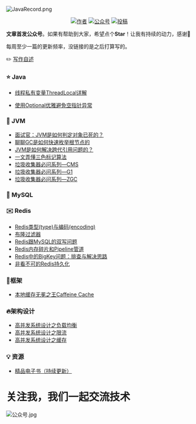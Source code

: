 ![JavaRecord.png](https://mmbiz.qpic.cn/mmbiz_png/jC8rtGdWScPibyOvOuNiasKa7qicaZgo5DIJLydxQPEToPkgDoxQgm3WY0SuW5KUzRD7H6PAvyAxibTAoib226SEeLA/0?wx_fmt=png)
<p align="center">
  <a href="#"><img src="https://img.shields.io/badge/Author-BookSea-orange.svg" alt="作者"></a>
  <a href="#公众号"><img src="https://img.shields.io/badge/%E5%85%AC%E4%BC%97%E5%8F%B7-Java随想录-lightgrey.svg" alt="公众号"></a>
  <a href="https://blog.csdn.net/bookssea"><img src="https://img.shields.io/badge/csdn-CSDN-red.svg" alt="投稿"></a>
</p>


**文章首发公众号**。如果有帮助到大家，希望点个**Star**！让我有持续的动力，感谢🤝</br>

每周至少一篇的更新频率，没链接的是之后打算写的。

:pencil2:  [写作自述](/docs/md/写作自述.md)

###  :star: Java  ###

- [线程私有变量ThreadLocal详解](https://mp.weixin.qq.com/s?__biz=Mzg4Nzc3NjkzOA==&mid=2247484144&idx=1&sn=11723df64dfa87fc99dedf86e205e7b9&chksm=cf847135f8f3f8231a2d3502542a9d38b8140a9a4eb4ede9101a26ced5fc917e94838825d713#rd)

- [使用Optional优雅避免空指针异常](https://mp.weixin.qq.com/s?__biz=Mzg4Nzc3NjkzOA==&mid=2247484348&idx=1&sn=55194e8ef568b4bbe5371db0f87535cb&chksm=cf847079f8f3f96f01617968d59616b87dfc945c1cdf0892b242c036a0949814ae7607c508e5#rd)


###  :page_facing_up: JVM  ###

- [面试官：JVM是如何判定对象已死的？](https://mp.weixin.qq.com/s?__biz=Mzg4Nzc3NjkzOA==&mid=2247484050&idx=1&sn=c602bc071890ad70f56acc74618f42a6&chksm=cf847157f8f3f8410131e3d3f4586a115fec46cbd5a9419aa81efd76b1fb72c57d1d3557e808#rd)
- [聊聊GC是如何快速枚举根节点的](https://mp.weixin.qq.com/s?__biz=Mzg4Nzc3NjkzOA==&mid=2247484059&idx=1&sn=b0f615445c6549d08030baf87cbccf96&chksm=cf84715ef8f3f848a958f83c32900fae374f296699299395d01ce3519fd7430ea45ecec2c476#rd)
- [JVM是如何解决跨代引用问题的？](https://mp.weixin.qq.com/s?__biz=Mzg4Nzc3NjkzOA==&mid=2247484071&idx=1&sn=ab54a47fc650bc3bfff420d1b8b086db&chksm=cf847162f8f3f874a85f617e0c23b7b077659286a14345d5aa4b09c5e50b3c5f545eba9029e1#rd)
- [一文弄懂三色标记算法](https://mp.weixin.qq.com/s?__biz=Mzg4Nzc3NjkzOA==&mid=2247484079&idx=1&sn=7f584b390a565b1a3b0e4b72913c76ce&chksm=cf84716af8f3f87cd85a90cc722943a04acfca0f176611514125b41a7961f1ad202982aba636#rd)
- [垃圾收集器必问系列—CMS](https://mp.weixin.qq.com/s?__biz=Mzg4Nzc3NjkzOA==&mid=2247484088&idx=1&sn=ea20a3a9c2870dade04177c8ea074f44&chksm=cf84717df8f3f86bd1a0842db66f1f013394be77c3e31db9eb070cec9c8a36f462bd378e3ed3#rd)
- [垃圾收集器必问系列—G1](https://mp.weixin.qq.com/s?__biz=Mzg4Nzc3NjkzOA==&mid=2247484096&idx=1&sn=12c314b3f9433c4f7f15c17ee0e14df7&chksm=cf847105f8f3f813bc957e3f85d6e4a8bf157060d095e1a4fc20e98c20a96bb2ac73ca039482#rd)
- [垃圾收集器必问系列—ZGC](https://mp.weixin.qq.com/s?__biz=Mzg4Nzc3NjkzOA==&mid=2247484106&idx=1&sn=a31c010f0cf001d0091d684b78d909f0&chksm=cf84710ff8f3f8192b038a5099c6b3ce0de1822f1d0881ff20b0d38d9e7578a3ffcccf5970e1#rd)

###  :hammer: MySQL  ###

###  :envelope: Redis  ###

- [Redis类型(type)与编码(encoding)](https://mp.weixin.qq.com/s?__biz=Mzg4Nzc3NjkzOA==&mid=2247484356&idx=1&sn=7066a0a40d7735815ed4feea278cab9d&chksm=cf847001f8f3f917960885f5f51d73a5bf576a80bd992077e94b2985dd0216165b99406b2a4a#rd)
- [布隆过滤器](https://mp.weixin.qq.com/s?__biz=Mzg4Nzc3NjkzOA==&mid=2247484400&idx=1&sn=8d480b6b87ee2330e1e5f181fbf5f71a&chksm=cf847035f8f3f923699cd0b3c9137aa6bd596abd0242abe73abeee3179392794538e87e2dc42#rd)
- [Redis跟MySQL的双写问题](https://mp.weixin.qq.com/s?__biz=Mzg4Nzc3NjkzOA==&mid=2247484390&idx=1&sn=de37dc02c20f3b471404c507c3741550&chksm=cf847023f8f3f935233feb3c575c7798e41d695347f11f502a75f25ba02b479ad152572c666e#rd)
- [Redis内存碎片和Pipeline管道](https://mp.weixin.qq.com/s?__biz=Mzg4Nzc3NjkzOA==&mid=2247484383&idx=1&sn=a6b26a57d3d02d28e5a716b978f67494&chksm=cf84701af8f3f90c0e9da088ece41e31dd5d095228e6c8e46535cb3bd0874e27a264994b64d2#rd)
- [Redis中的BigKey问题：排查与解决思路](https://mp.weixin.qq.com/s?__biz=Mzg4Nzc3NjkzOA==&mid=2247484415&idx=1&sn=39cb685de9880bbe8fb108518cd5d54d&chksm=cf84703af8f3f92ca802e8e567a1f9bcdd038574113fe7aa68091db9f32cd86f6957862ee83a#rd)
- [非看不可的Redis持久化](https://mp.weixin.qq.com/s?__biz=Mzg4Nzc3NjkzOA==&mid=2247484435&idx=1&sn=e02f552e3d943787fdd5442ab49eb95a&chksm=cf8477d6f8f3fec05b7b8441cc19898bf9a4c4e9ffaa72827eba2e20735a0f37f840c4e2e495#rd)


###  :date:框架  ###

- [本地缓存无冕之王Caffeine Cache](https://mp.weixin.qq.com/s?__biz=Mzg4Nzc3NjkzOA==&mid=2247484286&idx=1&sn=db26e0fd1cf747e9d79e9a6fc0259bde&chksm=cf8470bbf8f3f9ad7fcf3298c563fc46df91c39f03d2a7ac7547d6d391d6e615d57bf88e97b8#rd)

###  :fire:架构设计  ###

- [高并发系统设计之负载均衡](https://mp.weixin.qq.com/s?__biz=Mzg4Nzc3NjkzOA==&mid=2247484174&idx=1&sn=27957eaa843975f5cc8aaebccda7594f&chksm=cf8470cbf8f3f9dd6153677623ebb8bf975753352a8633113b3b482c87d52b5ac9e0ccbabaf6#rd)
- [高并发系统设计之限流](https://mp.weixin.qq.com/s?__biz=Mzg4Nzc3NjkzOA==&mid=2247484266&idx=1&sn=1c86eb7d383afc69a396122befd775c3&chksm=cf8470aff8f3f9b90389d9d360e8c23b4c0ed97b457657e6a3152aa5ac4a2c72c74815b8a56f#rd)
- [高并发系统设计之缓存](https://mp.weixin.qq.com/s?__biz=Mzg4Nzc3NjkzOA==&mid=2247484319&idx=1&sn=c43b365f94a2ee243990d13cb1805bdd&chksm=cf84705af8f3f94c0b78e90667918fd88744b03d993615f22a90610463f67c8692ecf34971ba#rd)


###  :bulb: 资源  ###

- [精品电子书（持续更新）](/docs/md/PDF.md)

# 关注我，我们一起交流技术

  <a name="微信"></a>  <a name="公众号"></a>
![公众号.jpg](https://mmbiz.qpic.cn/mmbiz_jpg/jC8rtGdWScMuzzTENRgicfnr91C5Bg9QNgMZrxFGlGXnTlXIGAKfKAibKRGJ2QrWoVBXhxpibTQxptf8MsPTyHvSg/0?wx_fmt=jpeg)
